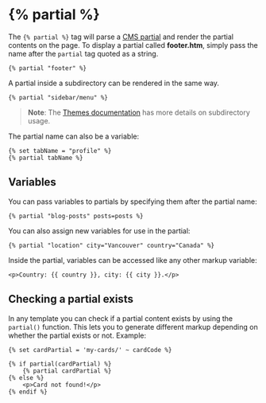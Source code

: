 # {% partial %}

The `{% partial %}` tag will parse a [CMS partial](../cms/partials) and render the partial contents on the page. To display a partial called **footer.htm**, simply pass the name after the `partial` tag quoted as a string.

    {% partial "footer" %}

A partial inside a subdirectory can be rendered in the same way.

    {% partial "sidebar/menu" %}

> **Note**: The [Themes documentation](../cms/themes#subdirectories) has more details on subdirectory usage.

The partial name can also be a variable:

    {% set tabName = "profile" %}
    {% partial tabName %}

<a name="variables"></a>
## Variables

You can pass variables to partials by specifying them after the partial name:

    {% partial "blog-posts" posts=posts %}

You can also assign new variables for use in the partial:

    {% partial "location" city="Vancouver" country="Canada" %}

Inside the partial, variables can be accessed like any other markup variable:

    <p>Country: {{ country }}, city: {{ city }}.</p>

<a name="checking-partial-exits"></a>
## Checking a partial exists

In any template you can check if a partial content exists by using the `partial()` function. This lets you to generate different markup depending on whether the partial exists or not. Example:

    {% set cardPartial = 'my-cards/' ~ cardCode %}

    {% if partial(cardPartial) %}
        {% partial cardPartial %}
    {% else %}
        <p>Card not found!</p>
    {% endif %}
